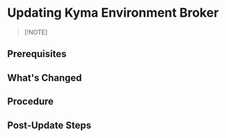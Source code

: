 # Updating Kyma Environment Broker

> [!NOTE] <!-- In case of a mandatory update that will cause unwanted/severe impact if not performed, use !WARNING instead of !NOTE.-->
> <!--State whether the notable change is mandatory or optional. Briefly explain what will happen without the update or why it's recommended.-->

## Prerequisites

<!--Describe the generic prerequisites common for all the Kyma Control Plane (KCP) components.-->

## What's Changed

<!--In this optional section, describe significant changes since the last minor or major release. For example:

- Operation changes
- New functionalities
- Deprecated functionalities
- Configuration changes
- Updating pitfalls-->

## Procedure

<!--Describe the update steps in a logical sequence.-->

## Post-Update Steps

<!--Describe any post-update steps that you might need. If monitors need to be recreated after an update, add this information to the update structure of your service/component.-->
